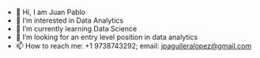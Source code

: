 - 👋 Hi, I am Juan Pablo 
- 👀 I’m interested in Data Analytics
- 🌱 I’m currently learning Data Science
- 💞️ I’m looking for an entry level position in data analytics
- 📫 How to reach me: +1 9738743292; email: jpaguileralopez@gmail.com

<!---
pirotecn1984/pirotecn1984 is a ✨ special ✨ repository because its `README.md` (this file) appears on your GitHub profile.
You can click the Preview link to take a look at your changes.
--->
